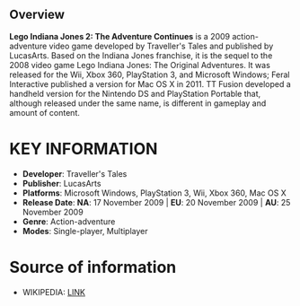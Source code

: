 ## Overview


**Lego Indiana Jones 2: The Adventure Continues** is a 2009 action-adventure video game developed by Traveller's Tales and published by LucasArts. Based on the Indiana Jones franchise, it is the sequel to the 2008 video game Lego Indiana Jones: The Original Adventures. It was released for the Wii, Xbox 360, PlayStation 3, and Microsoft Windows; Feral Interactive published a version for Mac OS X in 2011. TT Fusion developed a handheld version for the Nintendo DS and PlayStation Portable that, although released under the same name, is different in gameplay and amount of content. 
# KEY INFORMATION

- **Developer**: Traveller's Tales
- **Publisher**: LucasArts
- **Platforms**: Microsoft Windows, PlayStation 3, Wii, Xbox 360, Mac OS X
- **Release Date**: **NA**: 17 November 2009 | **EU**: 20 November 2009 | **AU**: 25 November 2009
- **Genre**: Action-adventure
- **Modes**: Single-player, Multiplayer
# Source of information
 - WIKIPEDIA: [LINK](https://en.wikipedia.org/wiki/Lego_Pirates_of_the_Caribbean:_The_Video_Game)